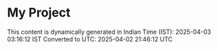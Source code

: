 # My Project

This content is dynamically generated in Indian Time (IST): 2025-04-03 03:16:12 IST
Converted to UTC: 2025-04-02 21:46:12 UTC
